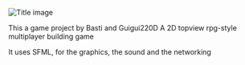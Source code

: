 ![Title image](https://github.com/BuildOLand/BuildOLand/blob/master/Title.png)

This a game project by Basti and Guigui220D
A 2D topview rpg-style multiplayer building game

It uses SFML, for the graphics, the sound and the networking
